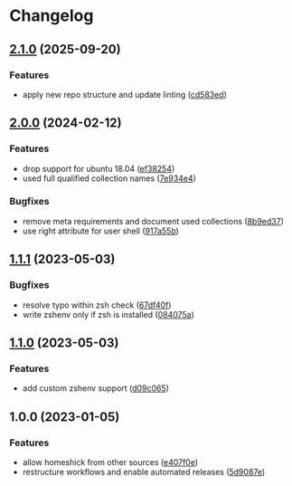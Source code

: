 # Changelog

## [2.1.0](https://github.com/rolehippie/root/compare/v2.0.0...v2.1.0) (2025-09-20)


### Features

* apply new repo structure and update linting ([cd583ed](https://github.com/rolehippie/root/commit/cd583ed1aac16354a59ec0799fa1bae4851ec4d5))

## [2.0.0](https://github.com/rolehippie/root/compare/v1.1.1...v2.0.0) (2024-02-12)


### Features

* drop support for ubuntu 18.04 ([ef38254](https://github.com/rolehippie/root/commit/ef38254d8b2e669afb616e1f9996eaa41c4a972a))
* used full qualified collection names ([7e934e4](https://github.com/rolehippie/root/commit/7e934e440d6b5d3fa29350af9c00095f79ec3758))


### Bugfixes

* remove meta requirements and document used collections ([8b9ed37](https://github.com/rolehippie/root/commit/8b9ed376854fce4ac6ea0dc83f6cc6e0b273ef42))
* use right attribute for user shell ([917a55b](https://github.com/rolehippie/root/commit/917a55b85bf4af95dc820118d38464662e5439d6))

## [1.1.1](https://github.com/rolehippie/root/compare/v1.1.0...v1.1.1) (2023-05-03)


### Bugfixes

* resolve typo within zsh check ([67df40f](https://github.com/rolehippie/root/commit/67df40f2548269f8cbec70c1ab19eb32979f3f06))
* write zshenv only if zsh is installed ([084075a](https://github.com/rolehippie/root/commit/084075a67a61b007ac7d6da5dfc01fc1d76d7415))

## [1.1.0](https://github.com/rolehippie/root/compare/v1.0.0...v1.1.0) (2023-05-03)


### Features

* add custom zshenv support ([d09c065](https://github.com/rolehippie/root/commit/d09c065cb01b194a03ebc6ee60425f1e8c2fa777))

## 1.0.0 (2023-01-05)


### Features

* allow homeshick from other sources ([e407f0e](https://github.com/rolehippie/root/commit/e407f0ea9614b74ceaaeace8f88417c065f35bdf))
* restructure workflows and enable automated releases ([5d9087e](https://github.com/rolehippie/root/commit/5d9087e68e145beff8d6016b50784f689e77e679))
